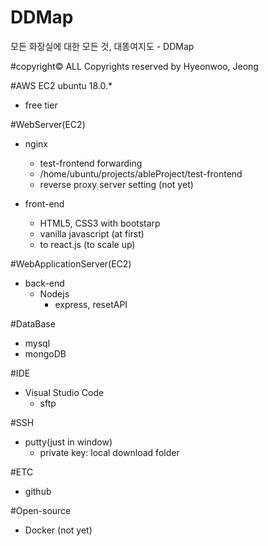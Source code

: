 # DDMap
모든 화장실에 대한 모든 것, 대똥여지도 - DDMap

#copyright© ALL Copyrights reserved by Hyeonwoo, Jeong

#AWS EC2 ubuntu 18.0.*
- free tier

#WebServer(EC2)
- nginx
	- test-frontend forwarding
	- /home/ubuntu/projects/ableProject/test-frontend
	- reverse proxy server setting (not yet)

- front-end
	- HTML5, CSS3 with bootstarp
	- vanilla javascript (at first)
	- to react.js (to scale up)

#WebApplicationServer(EC2)
- back-end
	- Nodejs 
		- express, resetAPI

#DataBase
- mysql
- mongoDB

#IDE
- Visual Studio Code
	- sftp

#SSH
- putty(just in window)
	- private key: local download folder

#ETC
- github

#Open-source
- Docker (not yet)
